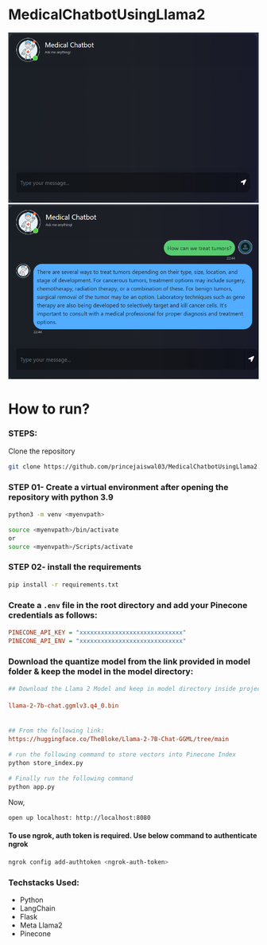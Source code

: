 # MedicalChatbotUsingLlama2

![](https://github.com/princejaiswal03/MedicalChatbotUsingLlama2/blob/main/static/images/medical-chatbot-demo-screenshot-1.png)
![](https://github.com/princejaiswal03/MedicalChatbotUsingLlama2/blob/main/static/images/medical-chatbot-demo-screenshot.png)

# How to run?

### STEPS:

Clone the repository

```bash
git clone https://github.com/princejaiswal03/MedicalChatbotUsingLlama2.git
```

### STEP 01- Create a virtual environment after opening the repository with python 3.9

```bash
python3 -m venv <myenvpath>
```

```bash
source <myenvpath>/bin/activate
or 
source <myenvpath>/Scripts/activate

```

### STEP 02- install the requirements

```bash
pip install -r requirements.txt
```

### Create a `.env` file in the root directory and add your Pinecone credentials as follows:

```ini
PINECONE_API_KEY = "xxxxxxxxxxxxxxxxxxxxxxxxxxxxx"
PINECONE_API_ENV = "xxxxxxxxxxxxxxxxxxxxxxxxxxxxx"
```

### Download the quantize model from the link provided in model folder & keep the model in the model directory:

```ini
## Download the Llama 2 Model and keep in model directory inside project root directory:

llama-2-7b-chat.ggmlv3.q4_0.bin


## From the following link:
https://huggingface.co/TheBloke/Llama-2-7B-Chat-GGML/tree/main
```

```bash
# run the following command to store vectors into Pinecone Index
python store_index.py
```

```bash
# Finally run the following command
python app.py
```

Now,

```bash
open up localhost: http://localhost:8080
```

#### To use ngrok, auth token is required. Use below command to authenticate ngrok

```bash
ngrok config add-authtoken <ngrok-auth-token>

```

### Techstacks Used:

- Python
- LangChain
- Flask
- Meta Llama2
- Pinecone
